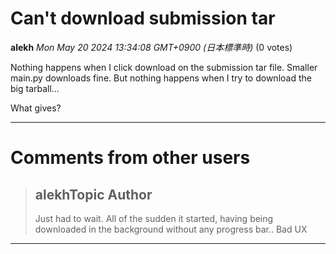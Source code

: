 # Can't download submission tar

**alekh** *Mon May 20 2024 13:34:08 GMT+0900 (日本標準時)* (0 votes)

Nothing happens when I click download on the submission tar file. Smaller main.py downloads fine. But nothing happens when I try to download the big tarball…

What gives?



---

 # Comments from other users

> ## alekhTopic Author
> 
> Just had to wait. All of the sudden it started, having being downloaded in the background without any progress bar..  Bad UX
> 
> 
> 


---

